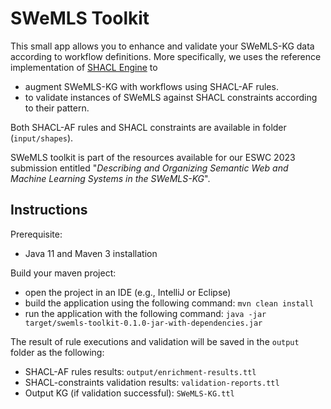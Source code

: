 # SWeMLS Toolkit

This small app allows you to enhance and validate your SWeMLS-KG data according to workflow definitions. 
More specifically, we uses the reference implementation of [SHACL Engine](https://github.com/TopQuadrant/shacl) to    
* augment SWeMLS-KG with workflows using SHACL-AF rules.    
* to validate instances of SWeMLS against SHACL constraints according to their pattern.

Both SHACL-AF rules and SHACL constraints are available in folder (`input/shapes`).   

SWeMLS toolkit is part of the resources available for our ESWC 2023 submission entitled "_Describing and Organizing Semantic Web and Machine Learning Systems in the SWeMLS-KG_".

## Instructions

Prerequisite: 
* Java 11 and Maven 3 installation

Build your maven project:  
* open the project in an IDE (e.g., IntelliJ or Eclipse)
* build the application using the following command: `mvn clean install`
* run the application with the following command:  `java -jar target/swemls-toolkit-0.1.0-jar-with-dependencies.jar`

The result of rule executions and validation will be saved in the `output` folder as the following: 
* SHACL-AF rules results: `output/enrichment-results.ttl`
* SHACL-constraints validation results: `validation-reports.ttl`
* Output KG (if validation successful): `SWeMLS-KG.ttl`

